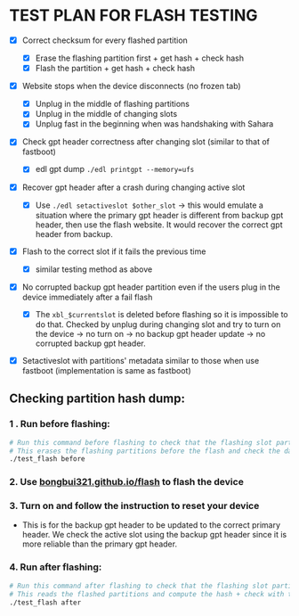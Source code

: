 # TEST PLAN FOR FLASH TESTING

- [x] Correct checksum for every flashed partition
  - [x] Erase the flashing partition first + get hash + check hash
  - [x] Flash the partition + get hash + check hash
- [x] Website stops when the device disconnects (no frozen tab)
  - [x] Unplug in the middle of flashing partitions
  - [x] Unplug in the middle of changing slots
  - [x] Unplug fast in the beginning when was handshaking with Sahara
- [x] Check gpt header correctness after changing slot (similar to that of fastboot)
  - [x] edl gpt dump `./edl printgpt --memory=ufs`
- [x] Recover gpt header after a crash during changing active slot
  - [x] Use `./edl setactiveslot $other_slot` -> this would emulate a situation where the primary gpt header is different from backup gpt header, then use the flash website. It would recover the correct gpt header from backup.
- [x] Flash to the correct slot if it fails the previous time
  - [x] similar testing method as above
- [x] No corrupted backup gpt header partition even if the users plug in the device immediately after a fail flash
  - [x] The `xbl_$currentslot` is deleted before flashing so it is impossible to do that. Checked by unplug during changing slot and try to turn on the device -> no turn on -> no backup gpt header update -> no corrupted backup gpt header.
- [x] Setactiveslot with partitions' metadata similar to those when use fastboot (implementation is same as fastboot)


## Checking partition hash dump:
### 1 . Run before flashing:
```bash
# Run this command before flashing to check that the flashing slot partitions don't have the images
# This erases the flashing partitions before the flash and check the data within them
./test_flash before
```
### 2. Use [bongbui321.github.io/flash](bongbui321.github.io/flash) to flash the device
### 3. Turn on and follow the instruction to reset your device
  - This is for the backup gpt header to be updated to the correct primary header. We check the active slot using the backup gpt header since it is more reliable than the primary gpt header.
### 4. Run after flashing:
```bash
# Run this command after flashing to check that the flashing slot partitions are the same as the images
# This reads the flashed partitions and compute the hash + check with the hash of the images
./test_flash after
```
